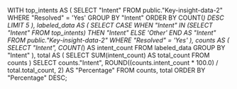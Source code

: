 WITH top_intents AS (
  SELECT "Intent"
  FROM public."Key-insight-data-2"
  WHERE "Resolved" = 'Yes'
  GROUP BY "Intent"
  ORDER BY COUNT(*) DESC
  LIMIT 5
),
labeled_data AS (
  SELECT
    CASE 
      WHEN "Intent" IN (SELECT "Intent" FROM top_intents) THEN "Intent"
      ELSE 'Other'
    END AS "Intent"
  FROM public."Key-insight-data-2"
  WHERE "Resolved" = 'Yes'
),
counts AS (
  SELECT 
    "Intent", 
    COUNT(*) AS intent_count
  FROM labeled_data
  GROUP BY "Intent"
),
total AS (
  SELECT SUM(intent_count) AS total_count FROM counts
)
SELECT 
  counts."Intent",
  ROUND((counts.intent_count * 100.0) / total.total_count, 2) AS "Percentage"
FROM counts, total
ORDER BY "Percentage" DESC;
